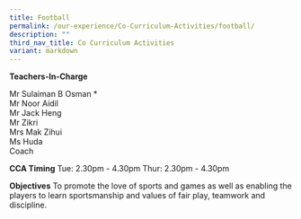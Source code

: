 ```yaml
---
title: Football
permalink: /our-experience/Co-Curriculum-Activities/football/
description: ""
third_nav_title: Co Curriculum Activities
variant: markdown
---
```

**Teachers-In-Charge**  
  
Mr Sulaiman B Osman \*  
Mr Noor Aidil<br>
Mr Jack Heng <br>
Mr Zikri<br>
Mrs Mak Zihui <br>
Ms Huda<br>
Coach

**CCA Timing**
Tue: 2.30pm - 4.30pm
Thur: 2.30pm - 4.30pm

**Objectives**
To promote the love of sports and games as well as enabling the players to learn sportsmanship and values of fair play, teamwork and discipline.

